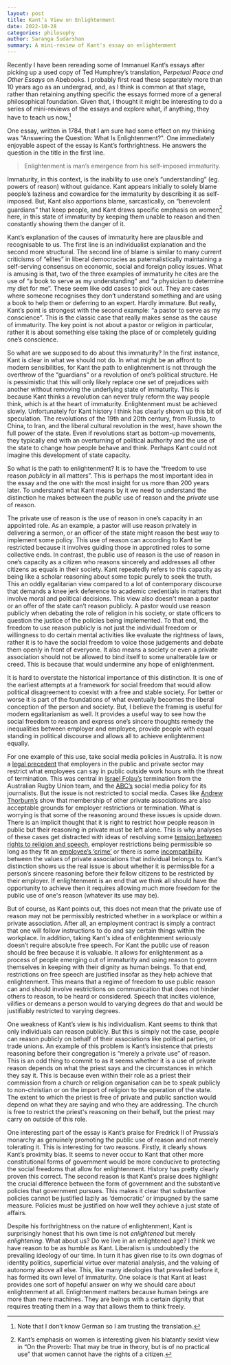 ```yaml
---
layout: post
title: Kant’s View on Enlightenment
date: 2022-10-28
categories: philosophy
author: Saranga Sudarshan
summary: A mini-review of Kant's essay on enlightenment
---
```

Recently I have been rereading some of Immanuel Kant’s essays after picking up a used copy of Ted Humphrey’s translation, *Perpetual Peace and Other Essays* on Abebooks. I probably first read these separately more than 10 years ago as an undergrad, and, as I think is common at that stage, rather than retaining anything specific the essays formed more of a general philosophical foundation. Given that, I thought it might be interesting to do a series of mini-reviews of the essays and explore what, if anything, they have to teach us now.[^1]

One essay, written in 1784, that I am sure had some effect on my thinking was "Answering the Question: What Is Enlightenment?". One immediately enjoyable aspect of the essay is Kant’s forthrightness. He answers the question in the title in the first line. 

> Enlightenment is man’s emergence from his self-imposed immaturity.

Immaturity, in this context, is the inability to use one’s “understanding” (eg. powers of reason) without guidance. Kant appears initially to solely blame people’s laziness and cowardice for the immaturity by describing it as self-imposed. But, Kant also apportions blame, sarcastically, on “benevolent guardians” that keep people, and Kant draws specific emphasis on women[^2] here, in this state of immaturity by keeping them unable to reason and then constantly showing them the danger of it.

Kant’s explanation of the causes of immaturity here are plausible and recognisable to us. The first line is an individualist explanation and the second more structural. The second line of blame is similar to many current criticisms of “elites” in liberal democracies as paternalistically maintaining a self-serving consensus on economic, social and foreign policy issues. What is amusing is that, two of the three examples of immaturity he cites are the use of “a book to serve as my understanding” and “a physician to determine my diet for me”. These seem like odd cases to pick out. They are cases where someone recognises they don’t understand something and are using a book to help them or deferring to an expert. Hardly immature. But really, Kant’s point is strongest with the second example: “a pastor to serve as my conscience”. This is the classic case that really makes sense as the cause of immaturity. The key point is not about a pastor or religion in particular, rather it is about something else taking the place of or completely guiding one’s conscience.

So what are we supposed to do about this immaturity? In the first instance, Kant is clear in what we should not do. In what might be an affront to modern sensibilities, for Kant the path to enlightenment is not through the overthrow of the “guardians” or a revolution of one’s political structure. He is pessimistic that this will only likely replace one set of prejudices with another without removing the underlying state of immaturity. This is because Kant thinks a revolution can never truly reform the way people think, which is at the heart of immaturity. Enlightenment must be achieved slowly. Unfortunately for Kant history I think has clearly shown up this bit of speculation. The revolutions of the 19th and 20th century, from Russia, to China, to Iran, and the liberal cultural revolution in the west, have shown the full power of the state. Even if revolutions start as bottom-up movements, they typically end with an overturning of political authority and the use of the state to change how people behave and think. Perhaps Kant could not imagine this development of state capacity.

So what is the path to enlightenment? It is to have the “freedom to use reason *publicly* in all matters”. This is perhaps the most important idea in the essay and the one with the most insight for us more than 200 years later. To understand what Kant means by it we need to understand the distinction he makes between the *public* use of reason and the *private* use of reason. 

The private use of reason is the use of reason in one’s capacity in an appointed role. As an example, a pastor will use reason privately in delivering a sermon, or an officer of the state might reason the best way to implement some policy. This use of reason can according to Kant be restricted because it involves guiding those in approtined roles to some collective ends. In contrast, the public use of reason is the use of reason in one’s capacity as a citizen who reasons sincerely and addresses all other citizens as equals in their society. Kant repeatedly refers to this capacity as being like a scholar reasoning about some topic purely to seek the truth. This an oddly egalitarian view compared to a lot of contemporary discourse that demands a knee jerk deference to academic credentials in matters that involve moral and political decisions. This view also doesn't mean a pastor or an offer of the state can’t reason publicly. A pastor would use reason publicly when debating the role of religion in his society, or state officers to question the justice of the policies being implemented. To that end, the freedom to use reason publicly is not just the individual freedom or willingness to do certain mental activities like evaluate the rightness of laws, rather it is to have the social freedom to voice those judgements and debate them openly in front of everyone. It also means a society or even a private association should not be allowed to bind itself to some unalterable law or creed. This is because that would undermine any hope of enlightenment.

It is hard to overstate the historical importance of this distinction. It is one of the earliest attempts at a framework for social freedom that would allow political disagreement to coexist with a free and stable society.  For better or worse it is part of the foundations of what eventually becomes the liberal conception of the person and society. But, I believe the framing is useful for modern egalitarianism as well. It provides a useful way to see how the social freedom to reason and express one’s sincere thoughts remedy the inequalities between employer and employee, provide people with equal standing in political discourse and allows all to achieve enlightenment equally.

For one example of this use, take social media policies in Australia. It is now a [legal precedent](https://www.lawsociety.com.au/resources/resources/my-practice-area/legal-technology/guidelines-social-media) that employers in the public and private sector may restrict what employees can say in public outside work hours with the threat of termination. This was central in [Israel Folau’s](https://www.abc.net.au/news/2019-05-17/israel-folau-sacked-over-social-media-posts/11090938) termination from the Australian Rugby Union team, and the [ABC’s](https://www.smh.com.au/business/companies/scale-of-abc-social-media-disciplinary-action-revealed-20220319-p5a63p.html) social media policy for its journalists. But the issue is not restricted to social media. Cases like [Andrew Thorburn’s](https://www.theguardian.com/australia-news/2022/oct/07/legal-opinions-split-on-whether-andrew-thorburn-could-argue-discrimination-over-essendon-resignation) show that membership of other private associations are also acceptable grounds for employer restrictions or termination. What is worrying is that some of the reasoning around these issues is upside down. There is an implicit thought that it is right to restrict how people reason in public but their reasoning in private must be left alone. This is why analyses of these cases get distracted with ideas of resolving some [tension between rights to religion and speech](https://www.theguardian.com/sport/2019/jun/23/israel-folau-and-the-tension-at-the-heart-of-religious-freedom), employer restrictions being permissible so long as they fit an [employee’s ‘crime’](https://www.theguardian.com/sport/commentisfree/2019/jul/01/are-you-for-israel-folau-or-against-we-love-a-simple-answer-but-this-is-not-a-binary-case) or there is some [incompatibility](https://www.theguardian.com/commentisfree/2022/oct/05/andrew-thorburn-had-to-choose-between-essendon-and-his-church-their-values-cannot-be-reconciled) between the values of private associations that individual belongs to. Kant’s distinction shows us the real issue is about whether it is permissible for a person’s sincere reasoning before their fellow citizens to be restricted by their employer. If enlightenment is an end that we think all should have the opportunity to achieve then it requires allowing much more freedom for the public use of one's reason (whatever its use may be). 

But of course, as Kant points out, this does not mean that the private use of reason may not be permissibly restricted whether in a workplace or within a private association. After all, an employment contract is simply a contract that one will follow instructions to do and say certain things within the workplace. In addition, taking Kant's idea of enlightenment seriously doesn’t require absolute free speech. For Kant the public use of reason should be free because it is valuable. It allows for enlightenment as a process of people emerging out of immaturity and using reason to govern themselves in keeping with their dignity as human beings. To that end, restrictions on free speech are justified insofar as they help achieve that enlightenment. This means that a regime of freedom to use public reason can and should involve restrictions on communication that does not hinder others to reason, to be heard or considered. Speech that incites violence, vilifies or demeans a person would to varying degrees do that and would be justifiably restricted to varying degrees.

One weakness of Kant’s view is his individualism. Kant seems to think that only individuals can reason publicly. But this is simply not the case, people can reason publicly on behalf of their associations like political parties, or trade unions. An example of this problem is Kant’s insistence that priests reasoning before their congregation is “merely a private use” of reason. This is an odd thing to commit to as it seems whether it is a use of private reason depends on what the priest says and the circumstances in which they say it. This is because even within their role as a priest their commission from a church or religion organisation can be to speak publicly to non-christian or on the import of religion to the operation of the state. The extent to which the priest is free of private and public sanction would depend on what they are saying and who they are addressing. The church is free to restrict the priest's reasoning on their behalf, but the priest may carry on outside of this role.

One interesting part of the essay is Kant’s praise for Fredrick II of Prussia’s monarchy as  genuinely promoting the public use of reason and not merely tolerating it. This is interesting for two reasons. Firstly, it clearly shows Kant’s proximity bias. It seems to never occur to Kant that other more constitutional forms of government would be more conducive to protecting the social freedoms that allow for enlightenment. History has pretty clearly proven this correct. The second reason is that Kant’s praise does highlight the crucial difference between the form of government and the substantive policies that government pursues. This makes it clear that substantive policies cannot be justified lazily as ‘democratic’ or impugned by the same measure. Policies must be justified on how well they achieve a just state of affairs.

Despite his forthrightness on the nature of enlightenment, Kant is surprisingly honest that his own time is not *enlightened* but merely *enlightening*. What about us? Do we live in an enlightened age? I think we have reason to be as humble as Kant. Liberalism is undoubtedly the prevailing ideology of our time. In turn it has given rise to its own dogmas of identity politics, superficial virtue over material analysis, and the valuing of autonomy above all else. This, like many ideologies that prevailed before it, has formed its own level of immaturity. One solace is that Kant at least provides one sort of hopeful answer on why we should care about enlightenment at all. Enlightenment matters because human beings are more than mere machines. They are beings with a certain dignity that requires treating them in a way that allows them to think freely.

[^1]: Note that I don’t know German so I am trusting the translation.

[^2]: Kant’s emphasis on women is interesting given his blatantly sexist view in “On the Proverb: That may be true in theory, but is of no practical use” that women cannot have the rights of a citizen.